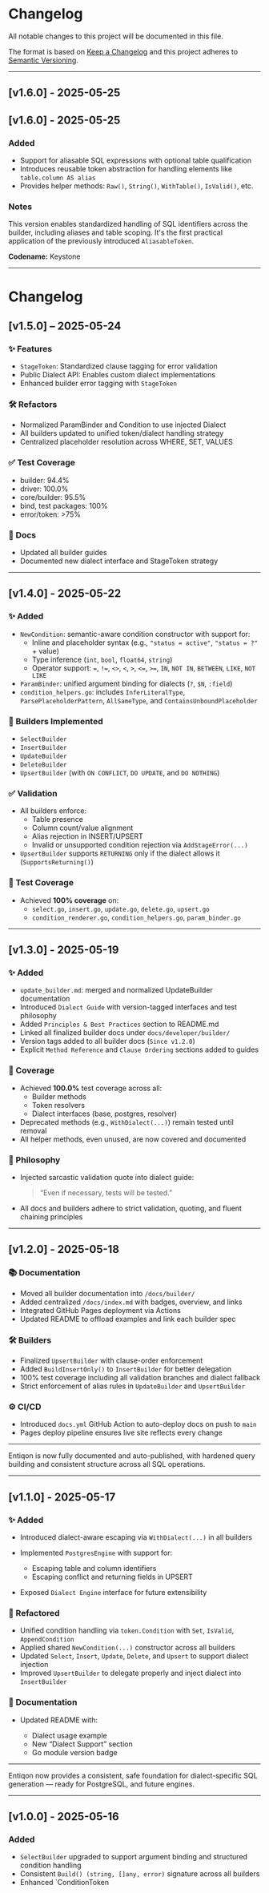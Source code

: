 # Changelog

All notable changes to this project will be documented in this file.

The format is based on [Keep a Changelog](https://keepachangelog.com/)
and this project adheres to [Semantic Versioning](https://semver.org/).

---
## [v1.6.0] - 2025-05-25

## [v1.6.0] - 2025-05-25

### Added
- Support for aliasable SQL expressions with optional table qualification
- Introduces reusable token abstraction for handling elements like `table.column AS alias`
- Provides helper methods: `Raw()`, `String()`, `WithTable()`, `IsValid()`, etc.

### Notes
This version enables standardized handling of SQL identifiers across the builder, including aliases and table scoping. It's the first practical application of the previously introduced `AliasableToken`.

**Codename:** Keystone

---

# Changelog

## [v1.5.0] – 2025-05-24

### ✨ Features
- `StageToken`: Standardized clause tagging for error validation
- Public Dialect API: Enables custom dialect implementations
- Enhanced builder error tagging with `StageToken`

### 🛠️ Refactors
- Normalized ParamBinder and Condition to use injected Dialect
- All builders updated to unified token/dialect handling strategy
- Centralized placeholder resolution across WHERE, SET, VALUES

### ✅ Test Coverage
- builder: 94.4%
- driver: 100.0%
- core/builder: 95.5%
- bind, test packages: 100%
- error/token: >75%

### 📄 Docs
- Updated all builder guides
- Documented new dialect interface and StageToken strategy

---

## [v1.4.0] - 2025-05-22

### ✨ Added
- `NewCondition`: semantic-aware condition constructor with support for:
  - Inline and placeholder syntax (e.g., `"status = active"`, `"status = ?"` + value)
  - Type inference (`int`, `bool`, `float64`, `string`)
  - Operator support: `=`, `!=`, `<>`, `<`, `>`, `<=`, `>=`, `IN`, `NOT IN`, `BETWEEN`, `LIKE`, `NOT LIKE`
- `ParamBinder`: unified argument binding for dialects (`?`, `$N`, `:field`)
- `condition_helpers.go`: includes `InferLiteralType`, `ParsePlaceholderPattern`, `AllSameType`, and `ContainsUnboundPlaceholder`

### 🧱 Builders Implemented
- `SelectBuilder`
- `InsertBuilder`
- `UpdateBuilder`
- `DeleteBuilder`
- `UpsertBuilder` (with `ON CONFLICT`, `DO UPDATE`, and `DO NOTHING`)

### ✅ Validation
- All builders enforce:
  - Table presence
  - Column count/value alignment
  - Alias rejection in INSERT/UPSERT
  - Invalid or unsupported condition rejection via `AddStageError(...)`
- `UpsertBuilder` supports `RETURNING` only if the dialect allows it (`SupportsReturning()`)

### 🧪 Test Coverage
- Achieved **100% coverage** on:
  - `select.go`, `insert.go`, `update.go`, `delete.go`, `upsert.go`
  - `condition_renderer.go`, `condition_helpers.go`, `param_binder.go`

---

## \[v1.3.0] - 2025-05-19

### ✨ Added

- `update_builder.md`: merged and normalized UpdateBuilder documentation
- Introduced `Dialect Guide` with version-tagged interfaces and test philosophy
- Added `Principles & Best Practices` section to README.md
- Linked all finalized builder docs under `docs/developer/builder/`
- Version tags added to all builder docs (`Since v1.2.0`)
- Explicit `Method Reference` and `Clause Ordering` sections added to guides

### 🧪 Coverage

- Achieved **100.0%** test coverage across all:
  - Builder methods
  - Token resolvers
  - Dialect interfaces (base, postgres, resolver)
- Deprecated methods (e.g., `WithDialect(...)`) remain tested until removal
- All helper methods, even unused, are now covered and documented

### 🧠 Philosophy

- Injected sarcastic validation quote into dialect guide:
  > “Even if necessary, tests will be tested.”
- All docs and builders adhere to strict validation, quoting, and fluent chaining principles

---

## \[v1.2.0] - 2025-05-18

### 📚 Documentation

* Moved all builder documentation into `/docs/builder/`
* Added centralized `/docs/index.md` with badges, overview, and links
* Integrated GitHub Pages deployment via Actions
* Updated README to offload examples and link each builder spec

### 🛠 Builders

* Finalized `UpsertBuilder` with clause-order enforcement
* Added `BuildInsertOnly()` to `InsertBuilder` for better delegation
* 100% test coverage including all validation branches and dialect fallback
* Strict enforcement of alias rules in `UpdateBuilder` and `UpsertBuilder`

### ⚙️ CI/CD

* Introduced `docs.yml` GitHub Action to auto-deploy docs on push to `main`
* Pages deploy pipeline ensures live site reflects every change

---

Entiqon is now fully documented and auto-published, with hardened query building and consistent structure across all SQL operations.

---

## \[v1.1.0] - 2025-05-17

### ✨ Added

* Introduced dialect-aware escaping via `WithDialect(...)` in all builders
* Implemented `PostgresEngine` with support for:

  * Escaping table and column identifiers
  * Escaping conflict and returning fields in UPSERT
* Exposed `Dialect Engine` interface for future extensibility

### 🔧 Refactored

* Unified condition handling via `token.Condition` with `Set`, `IsValid`, `AppendCondition`
* Applied shared `NewCondition(...)` constructor across all builders
* Updated `Select`, `Insert`, `Update`, `Delete`, and `Upsert` to support dialect injection
* Improved `UpsertBuilder` to delegate properly and inject dialect into `InsertBuilder`

### 📘 Documentation

* Updated README with:

  * Dialect usage example
  * New “Dialect Support” section
  * Go module version badge

---

Entiqon now provides a consistent, safe foundation for dialect-specific SQL generation — ready for PostgreSQL, and future engines.

---

## \[v1.0.0] - 2025-05-16

### Added

* `SelectBuilder` upgraded to support argument binding and structured condition handling
* Consistent `Build() (string, []any, error)` signature across all builders
* Enhanced \`ConditionToken
